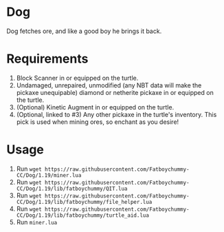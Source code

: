 # Dog

Dog fetches ore, and like a good boy he brings it back.

# Requirements

1. Block Scanner in or equipped on the turtle.
2. Undamaged, unrepaired, unmodified (any NBT data will make the pickaxe unequipable) diamond or netherite pickaxe in or equipped on the turtle.
3. (Optional) Kinetic Augment in or equipped on the turtle.
4. (Optional, linked to #3) Any other pickaxe in the turtle's inventory.
   This pick is used when mining ores, so enchant as you desire!

# Usage

1. Run `wget https://raw.githubusercontent.com/Fatboychummy-CC/Dog/1.19/miner.lua`
2. Run `wget https://raw.githubusercontent.com/Fatboychummy-CC/Dog/1.19/lib/fatboychummy/QIT.lua`
3. Run `wget https://raw.githubusercontent.com/Fatboychummy-CC/Dog/1.19/lib/fatboychummy/file_helper.lua`
4. Run `wget https://raw.githubusercontent.com/Fatboychummy-CC/Dog/1.19/lib/fatboychummy/turtle_aid.lua`
5. Run `miner.lua`
